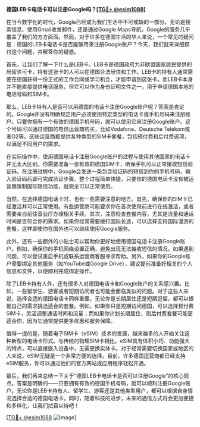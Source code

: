 **德国LEB卡电话卡可以注册Google吗？[[TG💪+ @esim1088](https://t.me/s/esim1088)]**

在当今数字化的时代，Google已经成为我们生活中不可或缺的一部分。无论是搜索信息、使用Gmail收发邮件，还是通过Google Maps导航，Google的服务几乎覆盖了我们的方方面面。然而，对于许多在德国生活的华人来说，一个常见的疑问是：德国的LEB卡电话卡是否能够用来注册Google账户？今天，我们就来详细探讨这个问题，并解答你的疑惑。

首先，让我们了解一下什么是LEB卡。LEB卡是德国政府为非欧盟国家居民提供的居留许可卡，持有这张卡的人可以在德国合法居住和工作。LEB卡的持有人通常需要在德国获得一份正式的工作合同或学习机会，才能申请到这张卡。而LEB卡本身并不能直接提供电话服务，但它可以作为身份证明文件之一，用于申请德国本地的电话号码和SIM卡。

那么，LEB卡持有人是否可以用德国的电话卡注册Google账户呢？答案是肯定的。Google并没有明确规定用户必须使用特定类型的电话卡或手机号码来注册账户。只要你拥有一个有效的德国手机号码，就可以使用它来注册Google账户。这个号码可以通过德国的电信运营商购买，比如Vodafone、Deutsche Telekom或者O2等。这些运营商都提供各种类型的SIM卡套餐，包括预付费和后付费选项，以满足不同用户的需求。

在实际操作中，使用德国电话卡注册Google账户的过程与使用其他国家的电话卡并无太大区别。你需要准备一张有效的德国SIM卡，确保手机可以正常接收短信验证码。在注册过程中，Google会发送一条包含验证码的短信到你的手机号码，输入验证码后即可完成验证步骤。整个过程简单快捷，只要你的德国电话卡没有被运营商限制国际短信功能，就完全可以正常使用。

当然，在选择德国电话卡时，也有一些需要注意的地方。首先，确保你的SIM卡已经激活并可以正常使用。有些运营商可能要求你在首次使用前进行在线激活，或者需要亲自前往营业厅办理相关手续。其次，注意检查套餐内容，尤其是流量和通话时间是否符合你的需求。如果你经常需要拨打国际长途，可以选择支持国际漫游的套餐，这样即使你在国外也可以继续使用Google服务。

此外，还有一些额外的小贴士可以帮助你更好地使用德国电话卡注册Google账户。例如，确保你的手机网络设置正确，避免出现无法接收短信的情况。如果遇到问题，可以尝试重启手机或联系运营商客服寻求帮助。另外，如果你的Google账户需要绑定其他服务（如YouTube或Google Drive），建议提前准备好相关的个人信息和文件，以便顺利完成绑定操作。

除了LEB卡持有人外，还有很多人对德国电话卡和Google账户的关系感兴趣。比如，一些留学生、游客或者短期访问者也可能会面临类似的问题。对于这些人来说，选择合适的德国电话卡同样重要。无论你是长期居住还是短期逗留，都可以根据自己的需求挑选适合的套餐。例如，如果你只是短期访问德国，可以选择预付费SIM卡，灵活调整通话时间和流量；而如果你计划长期居住，则后付费套餐可能更适合你，因为它通常提供更多优惠和服务保障。

值得一提的是，随着电子SIM卡（eSIM）技术的发展，越来越多的人开始关注这种新型的电话卡形式。与传统的物理SIM卡相比，eSIM具有体积小巧、功能强大的特点，可以直接嵌入设备中，无需更换实体卡。对于经常需要切换国家或地区的人来说，eSIM无疑是一个非常方便的选择。目前，许多德国运营商都已经支持eSIM服务，你可以通过他们的官方网站或应用程序轻松开通。

最后，我们再来总结一下关于“德国LEB卡电话卡是否可以注册Google”的核心观点。答案是明确的——只要拥有有效的德国手机号码，就可以顺利注册Google账户。无论你是LEB卡持有人、留学生、游客还是其他类型用户，都可以根据自身情况选择合适的德国电话卡。同时，随着科技的进步，未来的通信方式将会更加便捷和多样化，让我们拭目以待吧！

[[TG💪+ @esim1088](https://t.me/s/esim1088) ![Image](https://i.postimg.cc/4NQfJmqS/Snipaste-2025-05-13-00-14-12.png)]